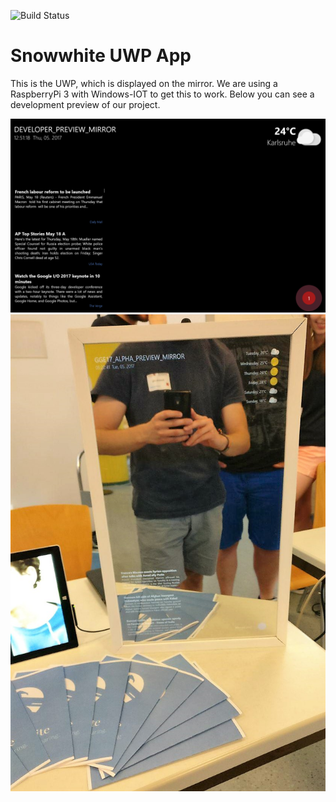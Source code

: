 ![Build Status](https://freemoser.visualstudio.com/_apis/public/build/definitions/146a203f-a4e5-477d-bb18-74c0183d3a0d/4/badge)

# Snowwhite UWP App

This is the UWP, which is displayed on the mirror. We are using a RaspberryPi 3 with Windows-IOT to get this to work. Below you can see a development preview of our project.

![Screenshot](/screenshot.png)
![Product](/product.jpg)